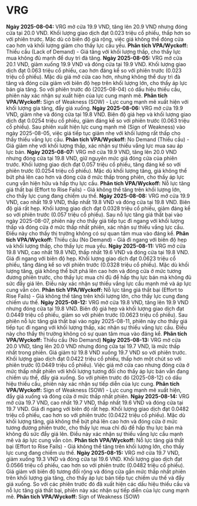 # VRG

**Ngày 2025-08-04:** VRG mở cửa 19.9 VND, tăng lên 20.9 VND nhưng đóng cửa tại 20.0 VND. Khối lượng giao dịch đạt 0.023 triệu cổ phiếu, thấp hơn so với phiên trước. Mặc dù có biên độ giá rộng, việc giá không thể đóng cửa cao hơn và khối lượng giảm cho thấy lực cầu yếu. **Phân tích VPA/Wyckoff:** Thiếu cầu (Lack of Demand) - Giá tăng với khối lượng thấp, cho thấy lực mua không đủ mạnh để duy trì đà tăng.
**Ngày 2025-08-05:** VRG mở cửa 20.1 VND, giảm xuống 19.9 VND và đóng cửa tại 19.9 VND. Khối lượng giao dịch đạt 0.063 triệu cổ phiếu, cao hơn đáng kể so với phiên trước (0.023 triệu cổ phiếu). Mặc dù giá mở cửa cao hơn, nhưng không thể duy trì đà tăng và đóng cửa giảm với biên độ hẹp trên khối lượng lớn, cho thấy áp lực bán gia tăng. So với phiên trước đó (2025-08-04) có dấu hiệu thiếu cầu, phiên này xác nhận sự xuất hiện của lực cung mạnh mẽ. **Phân tích VPA/Wyckoff:** Sign of Weakness (SOW) - Lực cung mạnh mẽ xuất hiện với khối lượng gia tăng, đẩy giá xuống.
**Ngày 2025-08-06:** VRG mở cửa 19.9 VND, giảm nhẹ và đóng cửa tại 19.8 VND. Biên độ giá hẹp và khối lượng giao dịch đạt 0.0254 triệu cổ phiếu, giảm đáng kể so với phiên trước (0.063 triệu cổ phiếu). Sau phiên xuất hiện lực cung mạnh mẽ (Sign of Weakness) vào ngày 2025-08-05, việc giá tiếp tục giảm nhẹ với khối lượng rất thấp cho thấy thiếu vắng lực cầu. **Phân tích VPA/Wyckoff:** No Demand (Thiếu cầu) - Giá giảm nhẹ với khối lượng thấp, xác nhận sự thiếu vắng lực mua sau áp lực bán.
**Ngày 2025-08-07:** VRG mở cửa 19.9 VND, tăng lên 20.0 VND nhưng đóng cửa tại 19.8 VND, giữ nguyên mức giá đóng cửa của phiên trước. Khối lượng giao dịch đạt 0.057 triệu cổ phiếu, tăng đáng kể so với phiên trước (0.0254 triệu cổ phiếu). Mặc dù khối lượng tăng, giá không thể bứt phá lên cao hơn và đóng cửa ở mức thấp trong phiên, cho thấy áp lực cung vẫn hiện hữu và hấp thụ lực cầu. **Phân tích VPA/Wyckoff:** Nỗ lực tăng giá thất bại (Effort to Rise Fails) - Giá không thể tăng trên khối lượng lớn, cho thấy lực cung đang chiếm ưu thế.
**Ngày 2025-08-08:** VRG mở cửa 19.9 VND, cao nhất 19.9 VND, thấp nhất 19.8 VND và đóng cửa tại 19.8 VND. Biên độ giá rất hẹp. Khối lượng giao dịch đạt 0.0328 triệu cổ phiếu, giảm đáng kể so với phiên trước (0.057 triệu cổ phiếu). Sau nỗ lực tăng giá thất bại vào ngày 2025-08-07, phiên này cho thấy giá tiếp tục đi ngang với khối lượng thấp và đóng cửa ở mức thấp nhất phiên, xác nhận sự thiếu vắng lực cầu. Điều này cho thấy thị trường không có sự quan tâm mua vào đáng kể. **Phân tích VPA/Wyckoff:** Thiếu cầu (No Demand) - Giá đi ngang với biên độ hẹp và khối lượng thấp, cho thấy lực mua yếu.
**Ngày 2025-08-11:** VRG mở cửa 19.8 VND, cao nhất 19.8 VND, thấp nhất 19.6 VND và đóng cửa tại 19.8 VND. Giá đi ngang với biên độ hẹp. Khối lượng giao dịch đạt 0.0623 triệu cổ phiếu, tăng đáng kể so với phiên trước (0.0328 triệu cổ phiếu). Mặc dù khối lượng tăng, giá không thể bứt phá lên cao hơn và đóng cửa ở mức tương đương phiên trước, cho thấy lực mua chỉ đủ để hấp thụ lực bán mà không đủ sức đẩy giá lên. Điều này xác nhận sự thiếu vắng lực cầu mạnh mẽ và áp lực cung vẫn còn. **Phân tích VPA/Wyckoff:** Nỗ lực tăng giá thất bại (Effort to Rise Fails) - Giá không thể tăng trên khối lượng lớn, cho thấy lực cung đang chiếm ưu thế.
**Ngày 2025-08-12:** VRG mở cửa 19.8 VND, tăng lên 19.9 VND nhưng đóng cửa tại 19.8 VND. Biên độ giá hẹp và khối lượng giao dịch đạt 0.0449 triệu cổ phiếu, giảm so với phiên trước (0.0623 triệu cổ phiếu). Sau phiên nỗ lực tăng giá thất bại vào ngày 2025-08-11, phiên này cho thấy giá tiếp tục đi ngang với khối lượng thấp, xác nhận sự thiếu vắng lực cầu. Điều này cho thấy thị trường không có sự quan tâm mua vào đáng kể. **Phân tích VPA/Wyckoff:** Thiếu cầu (No Demand)
**Ngày 2025-08-13:** VRG mở cửa 20.0 VND, tăng lên 20.0 VND nhưng đóng cửa tại 19.7 VND, là mức thấp nhất trong phiên. Giá giảm từ 19.8 VND xuống 19.7 VND so với phiên trước. Khối lượng giao dịch đạt 0.0422 triệu cổ phiếu, thấp hơn một chút so với phiên trước (0.0449 triệu cổ phiếu). Việc giá mở cửa cao nhưng đóng cửa ở mức thấp nhất phiên với khối lượng tương đối cho thấy áp lực bán vẫn đang chiếm ưu thế, đẩy giá xuống. So với phiên trước đó (2025-08-12) có dấu hiệu thiếu cầu, phiên này xác nhận sự tiếp diễn của lực cung. **Phân tích VPA/Wyckoff:** Sign of Weakness (SOW) - Lực cung mạnh mẽ xuất hiện, đẩy giá xuống và đóng cửa ở mức thấp nhất phiên.
**Ngày 2025-08-14:** VRG mở cửa 19.7 VND, cao nhất 19.7 VND, thấp nhất 19.6 VND và đóng cửa tại 19.7 VND. Giá đi ngang với biên độ rất hẹp. Khối lượng giao dịch đạt 0.0482 triệu cổ phiếu, cao hơn so với phiên trước (0.0422 triệu cổ phiếu). Mặc dù khối lượng tăng, giá không thể bứt phá lên cao hơn và đóng cửa ở mức tương đương phiên trước, cho thấy lực mua chỉ đủ để hấp thụ lực bán mà không đủ sức đẩy giá lên. Điều này xác nhận sự thiếu vắng lực cầu mạnh mẽ và áp lực cung vẫn còn. **Phân tích VPA/Wyckoff:** Nỗ lực tăng giá thất bại (Effort to Rise Fails) - Giá không thể tăng trên khối lượng lớn, cho thấy lực cung đang chiếm ưu thế.
**Ngày 2025-08-15:** VRG mở cửa 19.7 VND, giảm xuống 19.3 VND và đóng cửa tại 19.6 VND. Khối lượng giao dịch đạt 0.0566 triệu cổ phiếu, cao hơn so với phiên trước (0.0482 triệu cổ phiếu). Giá giảm với biên độ tương đối rộng và đóng cửa gần mức thấp nhất phiên trên khối lượng gia tăng, cho thấy áp lực bán tiếp tục chiếm ưu thế và đẩy giá xuống. So với các phiên trước đó đã xuất hiện các dấu hiệu thiếu cầu và nỗ lực tăng giá thất bại, phiên này xác nhận sự tiếp diễn của lực cung mạnh mẽ. **Phân tích VPA/Wyckoff:** Sign of Weakness (SOW)
